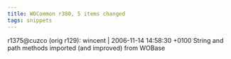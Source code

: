 ```yaml
---
title: WOCommon r380, 5 items changed
tags: snippets
---
```


r1375@cuzco (orig r129): wincent | 2006-11-14 14:58:30 +0100 String and path methods imported (and improved) from WOBase
